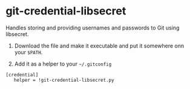 # git-credential-libsecret
Handles storing and providing usernames and passwords to Git using libsecret.

1. Download the file and make it executable and put it somewhere onn your ``$PATH``.

1. Add it as a helper to your ``~/.gitconfig``
  ```
  [credential]                                                                    
     helper = !git-credential-libsecret.py
  ```
